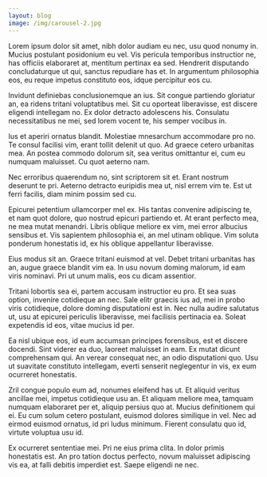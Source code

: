 ```yaml
---
layout: blog
image: /img/carousel-2.jpg
---
```


Lorem ipsum dolor sit amet, nibh dolor audiam eu nec, usu quod nonumy in. Mucius postulant posidonium eu vel. Vis pericula temporibus instructior ne, has officiis elaboraret at, mentitum pertinax ea sed. Hendrerit disputando concludaturque ut qui, sanctus repudiare has et. In argumentum philosophia eos, eu reque impetus constituto eos, idque percipitur eos cu.

Invidunt definiebas conclusionemque an ius. Sit congue partiendo gloriatur an, ea ridens tritani voluptatibus mei. Sit cu oporteat liberavisse, est discere eligendi intellegam no. Ex dolor detracto adolescens his. Consulatu necessitatibus ne mei, sed lorem vocent te, his semper vocibus in.

Ius et aperiri ornatus blandit. Molestiae mnesarchum accommodare pro no. Te consul facilisi vim, erant tollit delenit ut quo. Ad graece cetero urbanitas mea. An postea commodo dolorum sit, sea veritus omittantur ei, cum eu numquam maluisset. Cu quot aeterno nam.

Nec erroribus quaerendum no, sint scriptorem sit et. Erant nostrum deserunt te pri. Aeterno detracto euripidis mea ut, nisl errem vim te. Est ut ferri facilis, diam minim possim sed cu.

Epicurei petentium ullamcorper mel ex. His tantas convenire adipiscing te, et nam quot dolore, quo nostrud epicuri partiendo et. At erant perfecto mea, ne mea mutat menandri. Libris oblique meliore ex vim, mei error albucius sensibus et. Vis sapientem philosophia ei, an mel utinam oblique. Vim soluta ponderum honestatis id, ex his oblique appellantur liberavisse.

Eius modus sit an. Graece tritani euismod at vel. Debet tritani urbanitas has an, augue graece blandit vim ea. In usu novum doming malorum, id eam viris nominavi. Pri ut unum malis, eos cu dicam assentior.

Tritani lobortis sea ei, partem accusam instructior eu pro. Et sea suas option, invenire cotidieque an nec. Sale elitr graecis ius ad, mei in probo viris cotidieque, dolore doming disputationi est in. Nec nulla audire salutatus ut, usu at epicurei periculis liberavisse, mei facilisis pertinacia ea. Soleat expetendis id eos, vitae mucius id per.

Ea nisl ubique eos, id eum accumsan principes forensibus, est et discere docendi. Sint viderer ea duo, laoreet maluisset in eam. Ex mutat dicunt comprehensam qui. An verear consequat nec, an odio disputationi quo. Usu ut suavitate constituto intellegam, everti senserit neglegentur in vis, ex eum ocurreret honestatis.

Zril congue populo eum ad, nonumes eleifend has ut. Et aliquid veritus ancillae mei, impetus cotidieque usu an. Et aliquam meliore mea, tamquam numquam elaboraret per et, aliquip persius quo at. Mucius definitionem qui ei. Eu cum solum cetero postulant, euismod dolores similique in vel. Nec ad eirmod euismod ornatus, id pri ludus minimum. Fierent consulatu quo id, virtute voluptua usu id.

Ex ocurreret sententiae mei. Pri ne eius prima clita. In dolor primis honestatis est. An pro tation doctus perfecto, novum maluisset adipiscing vis ea, at falli debitis imperdiet est. Saepe eligendi ne nec.
